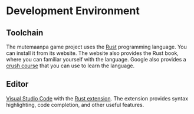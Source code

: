 # Development Environment

## Toolchain

The mutemaanpa game project uses the [Rust](https://www.rust-lang.org/) programming language. You can install it from its website. The website also provides the Rust book, where you can familiar yourself with the language. Google also provides a [crush course](https://google.github.io/comprehensive-rust/index.html) that you can use to learn the language.

## Editor

[Visual Studio Code](https://code.visualstudio.com/) with the [Rust extension](https://marketplace.visualstudio.com/items?itemName=rust-lang.rust). The extension provides syntax highlighting, code completion, and other useful features.


